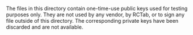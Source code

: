 The files in this directory contain one-time-use public keys used for testing purposes only.
They are not used by any vendor, by RCTab, or to sign any file outside of this directory.
The corresponding private keys have been discarded and are not available.